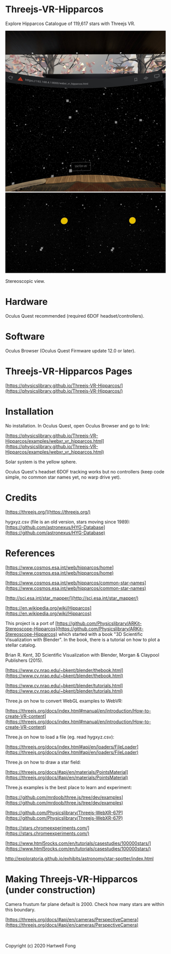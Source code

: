 # Threejs-VR-Hipparcos

Explore Hipparcos Catalogue of 119,617 stars with Threejs VR.

<img src="images/com.oculus.vrshell-20200110-171622.jpg" width="640">

<img src="images/IMG_5061.jpg" width="640">

Stereoscopic view.

# Hardware

Oculus Quest recommended (required 6DOF headset/controllers).<br>

# Software

Oculus Browser (Oculus Quest Firmware update 12.0 or later).

# Threejs-VR-Hipparcos Pages

[https://physicslibrary.github.io/Threejs-VR-Hipparcos/](https://physicslibrary.github.io/Threejs-VR-Hipparcos/)

# Installation

No installation. In Oculus Quest, open Oculus Browser and go to link:

[https://physicslibrary.github.io/Threejs-VR-Hipparcos/examples/webxr_vr_hipparcos.html](https://physicslibrary.github.io/Threejs-VR-Hipparcos/examples/webxr_vr_hipparcos.html)

Solar system is the yellow sphere.

Oculus Quest's headset 6DOF tracking works but no controllers (keep code simple, no common star names yet, no warp drive yet).

# Credits

[https://threejs.org/](https://threejs.org/)

hygxyz.csv (file is an old version, stars moving since 1989):<br>
[https://github.com/astronexus/HYG-Database](https://github.com/astronexus/HYG-Database)

# References

[https://www.cosmos.esa.int/web/hipparcos/home](https://www.cosmos.esa.int/web/hipparcos/home)

[https://www.cosmos.esa.int/web/hipparcos/common-star-names](https://www.cosmos.esa.int/web/hipparcos/common-star-names)

[http://sci.esa.int/star_mapper/](http://sci.esa.int/star_mapper/)

[https://en.wikipedia.org/wiki/Hipparcos](https://en.wikipedia.org/wiki/Hipparcos)

This project is a port of [https://github.com/Physicslibrary/ARKit-Stereoscope-Hipparcos](https://github.com/Physicslibrary/ARKit-Stereoscope-Hipparcos) which started with a book "3D Scientific Visualization with Blender". In the book, there is a tutorial on how to plot a stellar catalog.

Brian R. Kent, 3D Scientific Visualization with Blender, Morgan & Claypool Publishers (2015).

[https://www.cv.nrao.edu/~bkent/blender/thebook.html](https://www.cv.nrao.edu/~bkent/blender/thebook.html)

[https://www.cv.nrao.edu/~bkent/blender/tutorials.html](https://www.cv.nrao.edu/~bkent/blender/tutorials.html)

Three.js on how to convert WebGL examples to WebVR:

[https://threejs.org/docs/index.html#manual/en/introduction/How-to-create-VR-content](https://threejs.org/docs/index.html#manual/en/introduction/How-to-create-VR-content)

Three.js on how to load a file (eg. read hygxyz.csv):

[https://threejs.org/docs/index.html#api/en/loaders/FileLoader](https://threejs.org/docs/index.html#api/en/loaders/FileLoader)

Three.js on how to draw a star field:

[https://threejs.org/docs/#api/en/materials/PointsMaterial](https://threejs.org/docs/#api/en/materials/PointsMaterial)

Three.js examples is the best place to learn and experiment:

[https://github.com/mrdoob/three.js/tree/dev/examples](https://github.com/mrdoob/three.js/tree/dev/examples)

[https://github.com/Physicslibrary/Threejs-WebXR-67P](https://github.com/Physicslibrary/Threejs-WebXR-67P)

[https://stars.chromeexperiments.com/](https://stars.chromeexperiments.com/)

[https://www.html5rocks.com/en/tutorials/casestudies/100000stars/](https://www.html5rocks.com/en/tutorials/casestudies/100000stars/)

http://exploratoria.github.io/exhibits/astronomy/star-spotter/index.html

# Making Threejs-VR-Hipparcos (under construction)

Camera frustum far plane default is 2000. Check how many stars are within this boundary. 

[https://threejs.org/docs/#api/en/cameras/PerspectiveCamera](https://threejs.org/docs/#api/en/cameras/PerspectiveCamera)

<br><br>Copyright (c) 2020 Hartwell Fong
